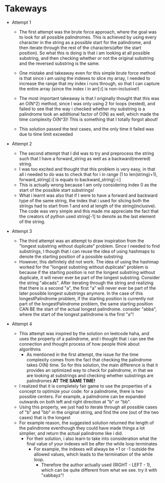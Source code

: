 # Takeways
- Attempt 1
  - The first attempt was the brute force approach, where the goal was to look for all possible palindromes. This is achieved by using every character in the string as a possible start for the palindrome, and then iterate through the rest of the characters(after the start position). So what this is doing is that i am looking at all possible substring, and then checking whether or not the original substring and the reversed substring is the same.
  - One mistake and takeaway even for this simple brute force method is that since i am using the indexes to slice my array, I needed to increase the range that my index i runs through, so that I can capture the entire array (since the index i in arr[:i] is non-inclusive!)
  
  - The most important takeaway is that I originally thought that this was an O(N^2) method, since I was only using 2 for loops (nested), and failed to see that the way i checked whether my substring is a palindrome took an additional factor of O(N) as well, which made the time complexity O(N^3)! This is something that I totally forgot about!
  - This solution passed the test cases, and the only time it failed was due to time limit exceeded

- Attempt 2
  - The second attempt that I did was to try and preprocess the string such that I have a forward_string as well as a backward(revered) string.
  - I was too excited and thought that this problem is very easy, in that all i needed to do was to check that for i in range (1 to len(string)+1), forward_string[:i] is equals to backward_string[-i:]
  - This is actually wrong because I am only considering index 0 as the start of the possible start substrings!
  - What i learnt was also that if I were to have a forward and backward type of the same string, the index that i used for slicing both the strings had to start from 1 and end at length of the string(inclusive). The code was very simple and this made me appreciate the fact that the creators of python used string[-1] to denote as the last element of the string.


- Attempt 3
  - The third attempt was an attempt to draw inspiration from the "longest substring without duplicate" problem. Since I needed to find substrings, I though that i can reuse the idea of using hashmaps to denote the starting position of a possible substring
  - However, this definitely did not work. The idea of using the hashmap worked for the "longest substring without duplicate" problem is because if the starting position is not the longest substring without duplicate, it will never ever be part of the longest substring. Consider the string "abcads". After iterating through the string and realizing that there is a second "a", the first "a" will never ever be part of the later possible longest substrings anymore. In the case of this longestPalindrome problem, if the starting position is currently not part of the longestPalindrome problem, the same starting position CAN BE the start of the actual longest palindrome. consider "abba", where the start of the longest palindrome is the first "a"!

- Attempt 4
  - This attempt was inspired by the solution on leetcode haha, and uses the property of a palindrome, and i thought that i can see the connection and thought process of how people think about algorithms
    - As mentioned in the first attempt, the issue for the time complexity comes from the fact that checking the palindrome takes O(N) time. So for this solution, the main difference is that it provides an optimized way to check for palindrome, in that we are looking at substrings and checking whether substrings are palindromes **AT THE SAME TIME!**
  - I realized that it is completely fair game to use the properties of a concept to optimize your code: for a palindrome, there is two possible centers. For example, a palindrome can be expanded outwards on both left and right direction at  "b" or "bb". 
  - Using this property, we just had to iterate through all possible cases of "b" and "bb" in the original string, and find the one (out of the two cases) that is the longest
  - For example reason, the suggested solution returned the length of the palindrome eventhough they could have made things a lot simplier, and return the actual palindrome like i did.
    - For their solution, i also learn to take into consideration what the final value of your indexes will be after the while loop terminates
      - For example, the indexes will always be +1 or -1 outside the allowed values, which leads to the termination of the while loop.
        - Therefore the author actually used (RIGHT - LEFT - 1), which can be quite different from what we see. try it with "xabbayz"!